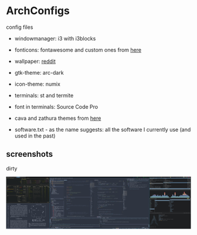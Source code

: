 # ArchConfigs
config files
* windowmanager: i3 with i3blocks
* fonticons: fontawesome and custom ones from [here](http://kumarcode.com/Colorful-i3/)
* wallpaper: [reddit](http://https://www.reddit.com/r/StarWars/comments/idvjce/literally_every_star_wars_character_in_one_single/)
* gtk-theme: arc-dark
* icon-theme: numix
* terminals: st and termite
* font in terminals: Source Code Pro
* cava and zathura themes from [here](http://github.com/lokesh-krishna/dotfiles)

* software.txt - as the name suggests: all the software I currently use (and
  used in the past)


screenshots
-----------
dirty

![Dirty Desktop](screenshots/fakedirty.jpg)
